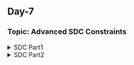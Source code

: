## Day-7

### Topic: Advanced SDC Constraints

<details>
  <summary>SDC Part1</summary>
 

### SDC Part1: Clock - Clock Tree Modelling - Uncertainty

**Advanced Synthesis and STA using Design Compiler**

**Advanced constraints, specifying constraints through SDC**

+ Timing path
  * Reg-to-reg: constrained by clock -> clock period 
  * Reg-to-output: constrained by output external delay, output load and clock period 
  * Input-to-reg: constrained by input external delay, input transition and clock period 
  
**What needs to be constrained for clocks?**

gambar 129

**Clock generation**

* Oscillator
* Phase-Locked Loop (PLL) 
* External clock source
* All of the above clock sources have inherent variations in the clock period due to stochastic effects

gambar 130
  
**Clock distribution**
  
Jitter: Stochastic variations of clock generation
  
gambar 131
  
**Clock skew**
  
* Clock Tree built during CTS -> Practical Clock Tree
  
* Logic optimization happens in synthesis -> Ideal Clock Tree
  
* Timing Clean path in synthesis may fail after STA
  
gambar 132
  
**Clock modelling**
  
* Period
* Source latency: time taken by the clock source to generate clock
* Clock Network Latency: time taken by clock distribution network
* Clock skew: clock path delay mismatches which causes difference in the arrival of the clock
  + CTS will balance the clocks, but still the skew cannot be reduced to 0
* Jitter: stochastic variations in the arrival of clock edge
  + Duty cycle jitter
  + Period jitter 
* Collectively clock skew and jitter are called Clock Uncertainty
  
gambar 133
  </details>
<details>
  <summary>SDC Part2</summary>
 

### SDC Part1: IO Delays
  
**Advanced Synthesis and STA using Design Compiler**

**Advanced constraints, specifying constraints through Synopsys Design Constraints (SDC)**

**How to constraint the design in DC?**
  
* DC takes constraints in the form of SDC 
  
gambar 134
  
**Commands of getting ports in DC**

> All ports containing clock
* get_ports clk;
  
> Collection of ports containing clk
* get_ports *clk*; 
  
> All ports of the design
* get_ports *;
  
> All input ports
* get_ports * -filter "direction == in";
  
>All output ports
* get_ports * -filter "direction == out";
  
-> get_ports -> Query the ports in the design
+ For example; 
  * port
  * pin
  * clock

*Note: all of the names are case sensitive 

**Commands of getting clocks in DC**

> All clocks in the design
* get_clocks *
  
> All clocks containg clk
* get_clocks *clk*
  
> Filtering the clocks 
* get_clocks * -filter "period>10"
  
> Querying period of the mentioned clock
* get_attribute [get_clocks_ my_clk] period
  
> Checking whether clock mentioned is generated or not
* get_attribute [get_clocks_ my_clk] is_generated
  
> Reporting the details of the clock 
* report_clocks my_clk
  
**Querying the cells in the design**
  
gambar 135 

**Clock distribution**
  

